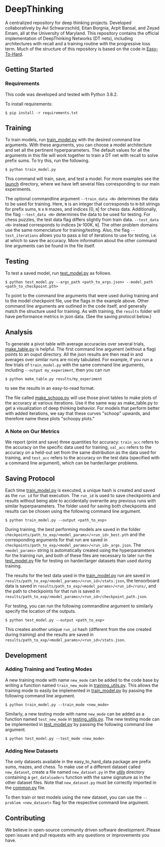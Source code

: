 # DeepThinking 
A centralized repository for deep thinking projects. Developed collaboratively by Avi Schwarzschild, Eitan Borgnia, Arpit Bansal, and Zeyad Emam, all at the University of Maryland. This repository contains the official implementation of DeepThinking Networks (DT nets), including architectures with recall and a training routine with the progressive loss term. Much of the structure of this repository is based on the code in [Easy-To-Hard](http://github.com/aks2203/easy-to-hard).

[comment]: <> (introduced in Thinking Deeper With Recurrent Networks: Logical Extrapolation Without Overthinking)

## Getting Started

### Requirements
This code was developed and tested with Python 3.8.2.

To install requirements:

```$ pip install -r requirements.txt```

## Training 

To train models, run [train_model.py](train_model.py) with the desired command line arguments. With these arguments, you can choose a model architecture and set all the pertinent hyperparameters. The default values for all the arguments in this file will work together to train a DT net with recall to solve prefix sums. To try this, run the following.

```$ python train_model.py```

This command will train, save, and test a model. For more examples see the [launch](launch) directory, where we have left several files corresponding to our main experiments.

The optional commandline argument `--train_data <N>` determines the data to be used for training. Here, `N` is an integer that corresponds to `N`-bit strings for prefix sums, `N` x `N` mazes, and indices [0, `N`] for chess data. Additionally, the flag `--test_data <N>` determines the data to be used for testing. For chess puzzles, the test data flag differs slightly from train data. `--test_data <N>` instead corresponds to indices [`N`-100K, `N`]. The other problem domains use the same nomenclature for training/testing. Also, the flag `--test_iterations` allows you to pass a list of iterations to use for testing, i.e. at which to save the accuracy. More information about the other command line arguments can be found in the file itself.

## Testing

To test a saved model, run [test_model.py](test_model.py) as follows. 

```$ python test_model.py --args_path <path_to_args.json> --model_path <path_to_checkpoint.pth>```

To point to the command line arguments that were used during training and to the model checkpoint file, use the flags in the example above. Other command line arguments are outlined in the code itself, and generally match the structure used for training. As with training, the `results` folder will have performance metrics in json data. (See the saving protocol below.)

## Analysis

To generate a pivot table with average accuracies over several trials, [make_table.py](data_analysis/make_table.py) is helpful. The first command line argument (without a flag) points to an ouput directory. All the json results are then read in and averages over similar runs are nicely tabulated. For example, if you run a few trials of `train_model.py` with the same command line arguments, including `--output my_experiment`, then you can run 

```$ python make_table.py results/my_experiment```

to see the results in an easy-to-read format.

The file called [make_schoop.py](data_analysis/make_schoop.py) will use those pivot tables to make plots of the accuracy at various iterations. Use it the same way as make_table.py to get a visualization of deep thinking behavior. For models that perform better with added iterations, we say that these curves "schoop" upwards, and therefore name these plots "schoopy plots."

### A Note on Our Metrics

We report (print and save) three quantities for accuracy: `train_acc` refers to the accuracy on the specific data used for training, `val_acc` refers to the accuracy on a held-out set from the same distribution as the data used for training, and `test_acc` refers to the accuracy on the test data (specified with a command line argument), which can be harder/larger problems.


## Saving Protocol

Each time [train_model.py](train_model.py) is executed, a unique hash is created and saved as the `run id` for that execution. The `run_id` is used to save checkpoints and results without being able to accidentally overwrite any previous runs with similar hyperparameters. The folder used for saving both checkpoints and results can be chosen using the following command line argument.

```$ python train_model.py --output <path_to_exp>```

During training, the best performing models are saved in the folder `checkpoints/path_to_exp/<model_params>/<run_id>_best.pth` and the corresponding arguments for that run are saved in `checkpoints/path_to_exp/<model_params>/<run_id>_args.json`. The `<model_params>` string is automatically created using the hyperparameters for the training run, and both of these files are necessary to later run the [test_model.py](test_model.py) file for testing on harder/larger datasets than used during training. 

The results for the test data used in the [train_model.py](train_mode.py) run are saved in `results/path_to_exp/<model_params>/<run_id>/stats.json`, the tensorboard data is saved in `results/path_to_exp/<model_params>/<run_id>/runs/`, and the path to checkpoints for that run is saved in `results/path_to_exp/<model_params>/<run_id>/checkpoint_path.json`.

For testing, you can run the following commandline argument to similarly specify the location of the outputs.

```$ python test_model.py --output <path_to_exp>```

This creates another unique `run_id` hash (different from the one created during training) and the results are saved in `results/path_to_exp/<model_params>/<run_id>/stats.json`.

## Development

### Adding Training and Testing Modes

A new training mode with name `new_mode` can be added to the code base by writing a function named `train_new_mode` in [training_utils.py](training_utils.py). This allows the training mode to easily be implemented in [train_model.py](train_model.py) by passing the following command line argument.

```$ python train_model.py --train_mode <new_mode>```

Similarly, a new testing mode with name `new_mode` can be added as a function named `test_new_mode` in [testing_utils.py](testing_utils.py). The new testing mode can be implemented in [test_model.py](test_model.py) by passing the following command line argument.

```$ python test_model.py --test_mode <new_mode>```

### Adding New Datasets

The only datasets available in the easy_to_hard_data package are prefix sums, mazes, and chess. To make use of a different dataset called `new_dataset`, create a file named `new_dataset.py` in the [utils](utils) directory containing a `get_dataloaders` function with the same signature as in the other dataset files. Note that `new_dataset.py` must be correctly imported in the [common.py](utils/common.py) file.

To then train or test models using the new dataset, you can use the `--problem <new_dataset>` flag for the respective command line argument.

## Contributing

We believe in open-source community driven software development. Please open issues and pull requests with any questions or improvements you have.

